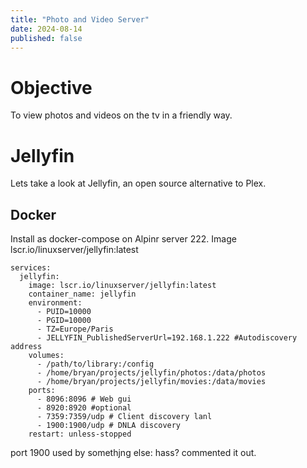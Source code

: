```yaml
---
title: "Photo and Video Server"
date: 2024-08-14
published: false
---
```


# Objective

To view photos and videos on the tv in a friendly way.

# Jellyfin

Lets take a look at Jellyfin, an open source alternative to Plex.

## Docker

Install as docker-compose on Alpinr server 222.
Image lscr.io/linuxserver/jellyfin:latest
```
services:
  jellyfin:
    image: lscr.io/linuxserver/jellyfin:latest
    container_name: jellyfin
    environment:
      - PUID=10000
      - PGID=10000
      - TZ=Europe/Paris
      - JELLYFIN_PublishedServerUrl=192.168.1.222 #Autodiscovery address
    volumes:
      - /path/to/library:/config
      - /home/bryan/projects/jellyfin/photos:/data/photos
      - /home/bryan/projects/jellyfin/movies:/data/movies
    ports:
      - 8096:8096 # Web gui
      - 8920:8920 #optional
      - 7359:7359/udp # Client discovery lanl
      - 1900:1900/udp # DNLA discovery
    restart: unless-stopped

```

port 1900 used by somethjng else: hass?
commented it out.

